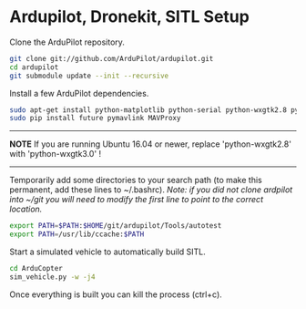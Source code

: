 # Ardupilot, Dronekit, SITL Setup

Clone the ArduPilot repository.
```bash
git clone git://github.com/ArduPilot/ardupilot.git
cd ardupilot
git submodule update --init --recursive
```

Install a few ArduPilot dependencies.
```bash
sudo apt-get install python-matplotlib python-serial python-wxgtk2.8 python-wxtools python-lxml
sudo pip install future pymavlink MAVProxy
```

---
**NOTE**
If you are running Ubuntu 16.04 or newer, replace  'python-wxgtk2.8' with  'python-wxgtk3.0' !

---


Temporarily add some directories to your search path (to make this permanent, add these lines to ~/.bashrc). _Note: if you did not clone ardpilot into ~/git you will need to modify the first line to point to the correct location._
```bash
export PATH=$PATH:$HOME/git/ardupilot/Tools/autotest
export PATH=/usr/lib/ccache:$PATH
```
Start a simulated vehicle to automatically build SITL. 
```bash
cd ArduCopter
sim_vehicle.py -w -j4
```
Once everything is built you can kill the process (ctrl+c).


